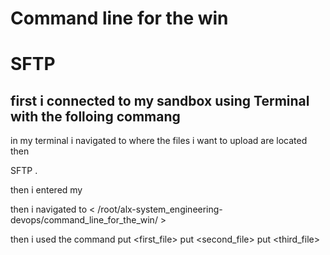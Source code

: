 # Command line for the win


# SFTP

## first i connected to my sandbox using Terminal with the folloing commang

in my terminal i navigated to where the files i want to upload are located 
then 

SFTP <username>.<SFTP host address>

then i entered my <password>

then i navigated to < /root/alx-system_engineering-devops/command_line_for_the_win/ >

then i used the command 
put <first_file>
put <second_file>
put <third_file>
